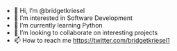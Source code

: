 - 👋 Hi, I’m @bridgetkriesel
- 👀 I’m interested in Software Development 
- 🌱 I’m currently learning Python
- 💞️ I’m looking to collaborate on interesting projects
- 📫 How to reach me https://twitter.com/bridgetkriesel1

<!---
bridgetkriesel/bridgetkriesel is a ✨ special ✨ repository because its `README.md` (this file) appears on your GitHub profile.
You can click the Preview link to take a look at your changes.
--->
